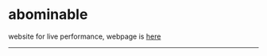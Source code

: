 # abominable
website for live performance, webpage is [here](https://drmarkreuter.github.io/abominable/)

---
